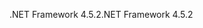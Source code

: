 <span data-ttu-id="88a73-101">.NET Framework 4.5.2</span><span class="sxs-lookup"><span data-stu-id="88a73-101">.NET Framework 4.5.2</span></span>
